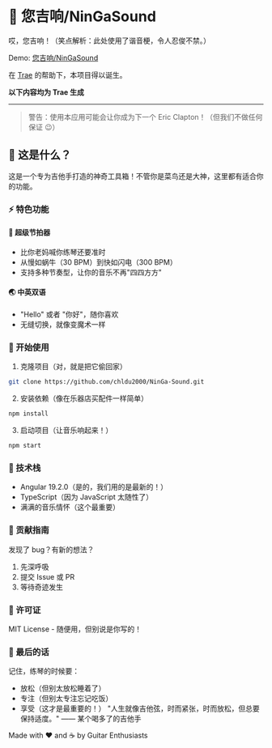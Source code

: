# 🎸 您吉响/NinGaSound

哎，您吉响！（笑点解析：此处使用了谐音梗，令人忍俊不禁。）

Demo: [您吉响/NinGaSound](https://chldu2000.github.io/NinGa-Sound/)

在 [Trae](https://www.trae.ai/) 的帮助下，本项目得以诞生。

**以下内容均为 Trae 生成**

---

> 警告：使用本应用可能会让你成为下一个 Eric Clapton！（但我们不做任何保证 😉）

## 🎵 这是什么？

这是一个专为吉他手打造的神奇工具箱！不管你是菜鸟还是大神，这里都有适合你的功能。

### ⚡ 特色功能

#### 🎯 超级节拍器

- 比你老妈喊你练琴还要准时
- 从慢如蜗牛（30 BPM）到快如闪电（300 BPM）
- 支持多种节奏型，让你的音乐不再"四四方方"

#### 🌏 中英双语

- "Hello" 或者 "你好"，随你喜欢
- 无缝切换，就像变魔术一样

### 🚀 开始使用

1. 克隆项目（对，就是把它偷回家）
```bash
git clone https://github.com/chldu2000/NinGa-Sound.git
```

2. 安装依赖（像在乐器店买配件一样简单）
```bash
npm install
 ```

3. 启动项目（让音乐响起来！）
```bash
npm start
 ```

### 🎨 技术栈

- Angular 19.2.0（是的，我们用的是最新的！）
- TypeScript（因为 JavaScript 太随性了）
- 满满的音乐情怀（这个最重要）
  
### 🤝 贡献指南

发现了 bug？有新的想法？

1. 先深呼吸
2. 提交 Issue 或 PR
3. 等待奇迹发生

### 📝 许可证

MIT License - 随便用，但别说是你写的！

### 🎸 最后的话

记住，练琴的时候要：

- 放松（但别太放松睡着了）
- 专注（但别太专注忘记吃饭）
- 享受（这才是最重要的！）
"人生就像吉他弦，时而紧张，时而放松，但总要保持适度。"
—— 某个喝多了的吉他手

Made with ❤️ and ☕ by Guitar Enthusiasts